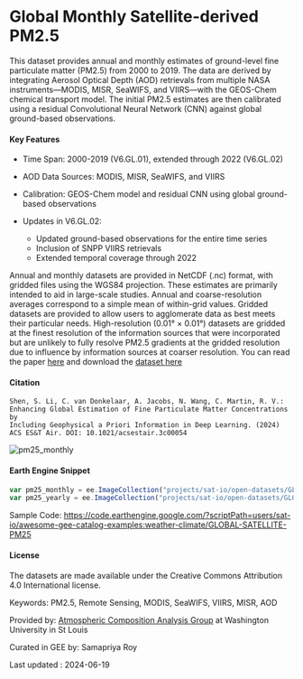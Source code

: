 # Global Monthly Satellite-derived PM2.5

This dataset provides annual and monthly estimates of ground-level fine particulate matter (PM2.5) from 2000 to 2019. The data are derived by integrating Aerosol Optical Depth (AOD) retrievals from multiple NASA instruments—MODIS, MISR, SeaWIFS, and VIIRS—with the GEOS-Chem chemical transport model. The initial PM2.5 estimates are then calibrated using a residual Convolutional Neural Network (CNN) against global ground-based observations.

#### Key Features

* Time Span: 2000-2019 (V6.GL.01), extended through 2022 (V6.GL.02)
* AOD Data Sources: MODIS, MISR, SeaWIFS, and VIIRS
* Calibration: GEOS-Chem model and residual CNN using global ground-based observations
* Updates in V6.GL.02:

    - Updated ground-based observations for the entire time series
    - Inclusion of SNPP VIIRS retrievals
    - Extended temporal coverage through 2022

Annual and monthly datasets are provided in NetCDF (.nc) format, with gridded files using the WGS84 projection. These estimates are primarily intended to aid in large-scale studies. Annual and coarse-resolution averages correspond to a simple mean of within-grid values. Gridded datasets are provided to allow users to agglomerate data as best meets their particular needs. High-resolution (0.01° × 0.01°) datasets are gridded at the finest resolution of the information sources that were incorporated but are unlikely to fully resolve PM2.5 gradients at the gridded resolution due to influence by information sources at coarser resolution. You can read the paper [here](https://pubs.acs.org/doi/full/10.1021/acsestair.3c00054) and download the [dataset here](https://sites.wustl.edu/acag/datasets/surface-pm2-5/#V6.GL.02)

#### Citation

```
Shen, S. Li, C. van Donkelaar, A. Jacobs, N. Wang, C. Martin, R. V.: Enhancing Global Estimation of Fine Particulate Matter Concentrations by
Including Geophysical a Priori Information in Deep Learning. (2024) ACS ES&T Air. DOI: 10.1021/acsestair.3c00054
```

![pm25_monthly](https://github.com/samapriya/awesome-gee-community-datasets/assets/6677629/1874cb04-953f-4c34-9749-669b82a26c37)

#### Earth Engine Snippet

```js
var pm25_monthly = ee.ImageCollection("projects/sat-io/open-datasets/GLOBAL-SATELLITE-PM25/MONTHLY")
var pm25_yearly = ee.ImageCollection("projects/sat-io/open-datasets/GLOBAL-SATELLITE-PM25/ANNUAL")
```

Sample Code: https://code.earthengine.google.com/?scriptPath=users/sat-io/awesome-gee-catalog-examples:weather-climate/GLOBAL-SATELLITE-PM25


#### License
The datasets are made available under the Creative Commons Attribution 4.0 International license.

Keywords: PM2.5, Remote Sensing, MODIS, SeaWIFS, VIIRS, MISR, AOD

Provided by: [Atmospheric Composition Analysis Group](https://sites.wustl.edu/acag/) at Washington University in St Louis

Curated in GEE by: Samapriya Roy

Last updated : 2024-06-19
